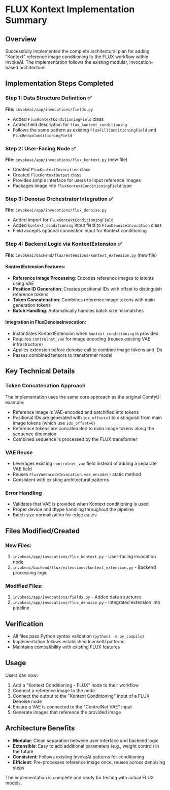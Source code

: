 # FLUX Kontext Implementation Summary

## Overview
Successfully implemented the complete architectural plan for adding "Kontext" reference image conditioning to the FLUX workflow within InvokeAI. The implementation follows the existing modular, invocation-based architecture.

## Implementation Steps Completed

### Step 1: Data Structure Definition ✅
**File:** `invokeai/app/invocations/fields.py`
- Added `FluxKontextConditioningField` class
- Added field description for `flux_kontext_conditioning`
- Follows the same pattern as existing `FluxFillConditioningField` and `FluxReduxConditioningField`

### Step 2: User-Facing Node ✅
**File:** `invokeai/app/invocations/flux_kontext.py` (new file)
- Created `FluxKontextInvocation` class
- Created `FluxKontextOutput` class  
- Provides simple interface for users to input reference images
- Packages image into `FluxKontextConditioningField` type

### Step 3: Denoise Orchestrator Integration ✅
**File:** `invokeai/app/invocations/flux_denoise.py`
- Added import for `FluxKontextConditioningField`
- Added `kontext_conditioning` input field to `FluxDenoiseInvocation` class
- Field accepts optional connection input for Kontext conditioning

### Step 4: Backend Logic via KontextExtension ✅
**File:** `invokeai/backend/flux/extensions/kontext_extension.py` (new file)

#### KontextExtension Features:
- **Reference Image Processing**: Encodes reference images to latents using VAE
- **Position ID Generation**: Creates positional IDs with offset to distinguish reference tokens
- **Token Concatenation**: Combines reference image tokens with main generation tokens
- **Batch Handling**: Automatically handles batch size mismatches

#### Integration in FluxDenoiseInvocation:
- Instantiates KontextExtension when `kontext_conditioning` is provided
- Requires `controlnet_vae` for image encoding (reuses existing VAE infrastructure)
- Applies extension before denoise call to combine image tokens and IDs
- Passes combined tensors to transformer model

## Key Technical Details

### Token Concatenation Approach
The implementation uses the same core approach as the original ComfyUI example:
- Reference image is VAE-encoded and patchified into tokens
- Positional IDs are generated with `idx_offset=1` to distinguish from main image tokens (which use `idx_offset=0`)
- Reference tokens are concatenated to main image tokens along the sequence dimension
- Combined sequence is processed by the FLUX transformer

### VAE Reuse
- Leverages existing `controlnet_vae` field instead of adding a separate VAE field
- Reuses `FluxVaeEncodeInvocation.vae_encode()` static method
- Consistent with existing architectural patterns

### Error Handling
- Validates that VAE is provided when Kontext conditioning is used
- Proper device and dtype handling throughout the pipeline
- Batch size normalization for edge cases

## Files Modified/Created

### New Files:
1. `invokeai/app/invocations/flux_kontext.py` - User-facing invocation node
2. `invokeai/backend/flux/extensions/kontext_extension.py` - Backend processing logic

### Modified Files:
1. `invokeai/app/invocations/fields.py` - Added data structures
2. `invokeai/app/invocations/flux_denoise.py` - Integrated extension into pipeline

## Verification
- All files pass Python syntax validation (`python3 -m py_compile`)
- Implementation follows established InvokeAI patterns
- Maintains compatibility with existing FLUX features

## Usage
Users can now:
1. Add a "Kontext Conditioning - FLUX" node to their workflow
2. Connect a reference image to the node
3. Connect the output to the "Kontext Conditioning" input of a FLUX Denoise node
4. Ensure a VAE is connected to the "ControlNet VAE" input
5. Generate images that reference the provided image

## Architecture Benefits
- **Modular**: Clean separation between user interface and backend logic
- **Extensible**: Easy to add additional parameters (e.g., weight control) in the future
- **Consistent**: Follows existing InvokeAI patterns for conditioning
- **Efficient**: Pre-processes reference image once, reuses across denoising steps

The implementation is complete and ready for testing with actual FLUX models.